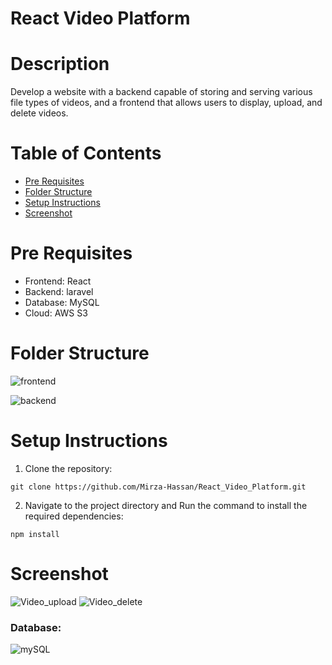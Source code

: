 # React Video Platform

# Description
Develop a website with a backend capable of storing and serving various file types of videos, and a frontend that allows users to display, upload, and delete videos.

# Table of Contents

- [Pre Requisites](#pre-requisites)
- [Folder Structure](#folder-structure)
- [Setup Instructions](#setup-instructions)
- [Screenshot](#screenshot)

# Pre Requisites
- Frontend: React
- Backend: laravel
- Database: MySQL
- Cloud: AWS S3

# Folder Structure
![frontend](https://github.com/Mirza-Hassan/React_Video_Platform/assets/17096257/9f82c41c-cb72-440e-864b-937be05e69e8)

![backend](https://github.com/Mirza-Hassan/React_Video_Platform/assets/17096257/b5ed614e-a299-40fd-b5cf-7109a1086eef)


# Setup Instructions

1. Clone the repository:
```
git clone https://github.com/Mirza-Hassan/React_Video_Platform.git
```
2. Navigate to the project directory and Run the command to install the required dependencies:
```
npm install
```

# Screenshot
![Video_upload](https://github.com/Mirza-Hassan/React_Video_Platform/assets/17096257/a7542117-20fd-4a56-b8ce-0ff2f6900dca)
![Video_delete](https://github.com/Mirza-Hassan/React_Video_Platform/assets/17096257/502ee889-a1fa-4497-b143-cb2d7ea8e6e6)

### Database:
![mySQL](https://github.com/Mirza-Hassan/React_Video_Platform/assets/17096257/8719d630-b229-4a7b-975f-688724bf9d60)
